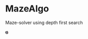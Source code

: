 # MazeAlgo
Maze-solver using depth first search

![maze](https://github.com/ThomasSelvig/MazeAlgo/raw/master/maze.png)
